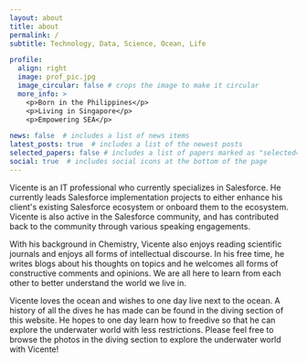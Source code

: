 ```yaml
---
layout: about
title: about
permalink: /
subtitle: Technology, Data, Science, Ocean, Life

profile:
  align: right
  image: prof_pic.jpg
  image_circular: false # crops the image to make it circular
  more_info: >
    <p>Born in the Philippines</p>
    <p>Living in Singapore</p>
    <p>Empowering SEA</p>

news: false  # includes a list of news items
latest_posts: true  # includes a list of the newest posts
selected_papers: false # includes a list of papers marked as "selected={true}"
social: true  # includes social icons at the bottom of the page
---
```


Vicente is an IT professional who currently specializes in Salesforce. He currently leads Salesforce implementation projects to either enhance his client's existing Salesforce ecosystem or onboard them to the ecosystem. Vicente is also active in the Salesforce community, and has contributed back to the community through various speaking engagements.

With his background in Chemistry, Vicente also enjoys reading scientific journals and enjoys all forms of intellectual discourse. In his free time, he writes blogs about his thoughts on topics and he welcomes all forms of constructive comments and opinions. We are all here to learn from each other to better understand the world we live in.

Vicente loves the ocean and wishes to one day live next to the ocean. A history of all the dives he has made can be found in the diving section of this website. He hopes to one day learn how to freedive so that he can explore the underwater world with less restrictions. Please feel free to browse the photos in the diving section to explore the underwater world with Vicente!
